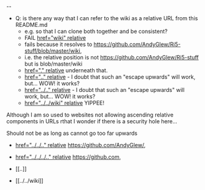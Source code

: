 --

* Q: is there any way that I can refer to the wiki as a relative URL from this README.md
  * e.g. so that I can clone both together and be consistent?
  * FAIL <a href="wiki">href="wiki" relative</a> 
  * fails because it resolves to https://github.com/AndyGlew/Ri5-stuff/blob/master/wiki, 
  * i.e. the relative position is not https://github.com/AndyGlew/Ri5-stuff but is blob/master/wiki 
  * <a href=".">href="." relative</a> underneath that.
  * <a href="..">href=".." relative</a> - I doubt that such an "escape upwards" will work, but...  WOW! it works?  
  * <a href="../..">href="../.." relative</a> - I doubt that such an "escape upwards" will work, but...  WOW! it works?  
  * <a href="../../wiki">href="../../wiki" relative</a> YIPPEE!

Although I am so used to websites not allowing ascending relative components in URLs rthat I wonder if there is a security hole here...

Should not be as long as cannot go too far upwards
  * <a href="../../..">href="../../.." relative</a> https://github.com/AndyGlew/, 
  * <a href="../../../..">href="../../../.." relative</a> https://github.com, 
  
  * [[..]]
  * [[../../wiki]]
